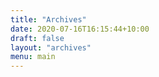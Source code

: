 ```yaml
---
title: "Archives"
date: 2020-07-16T16:15:44+10:00
draft: false
layout: "archives"
menu: main
---
```


